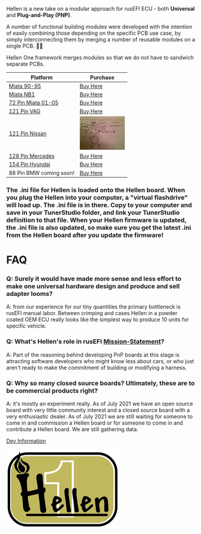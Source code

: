 
Hellen is a new take on a modular approach for rusEFI ECU - both **Universal** and **Plug-and-Play (PNP)**.

A number of functional building modules were developed with the intention of easily combining those depending on the specific PCB use case, by simply interconnecting them by merging a number of reusable modules on a single PCB. 🤜🤛 

Hellen One framework merges modules so that we do not have to sandwich separate PCBs.


|Platform|Purchase|
|--------|--------|
|[Miata 90-95](Hellen64-Miata-NA6-94)|[Buy Here](https://www.ebay.com/itm/234175355241)|
|[Miata NB1](Hellen-NB1)|[Buy Here]()|
|[72 Pin Miata 01-05](Hellen72)|[Buy Here](https://www.ebay.com/itm/234154712813)|
|[121 Pin VAG](Hellen121VAG)|[Buy Here](https://www.ebay.com/itm/334048095704)|
|[121 Pin Nissan](Hellen-121-Nissan)|<a href="https://www.ebay.com/itm/334061645783"><img src="https://github.com/rusefi/rusefi_documentation/raw/master/Images/120px-IGN.jpg"></a>|
|[128 Pin Mercedes](Hellen-128-Mercedes)|[Buy Here]()|
|[154 Pin Hyundai](Hellen-154-Hyundai)|[Buy Here]()|
|88 Pin BMW coming soon!|[Buy Here]()|


### The .ini file for Hellen is loaded onto the Hellen board. When you plug the Hellen into your computer, a "virtual flashdrive" will load up. The .ini file is in there. Copy to your computer and save in your TunerStudio folder, and link your TunerStudio definition to that file. When your Hellen firmware is updated, the .ini file is also updated, so make sure you get the latest .ini from the Hellen board after you update the firmware!

# FAQ

### Q: Surely it would have made more sense and less effort to make one universal hardware design and produce and sell adapter looms?

A: from our experience for our tiny quantities the primary bottleneck is rusEFI manual labor. Between crimping and cases Hellen in a powder coated OEM ECU really looks like the simplest way to produce 10 units for specific vehicle.

### Q: What's Hellen's role in rusEFI [Mission-Statement](Mission-Statement)?

A: Part of the reasoning behind developing PnP boards at this stage is attracting software developers who might know less about cars, or who just aren't ready to make the commitment of building or modifying a harness.

### Q: Why so many closed source boards? Ultimately, these are to be commercial products right?

A: it's mostly an experiment really. As of July 2021 we have an open source board with very little community interest and a closed source board with a very enthusiastic dealer. As of July 2021 we are still waiting for someone to come in and commission a Hellen board or for someone to come in and contribute a Hellen board. We are still gathering data. 


[Dev Information](https://github.com/andreika-git/hellen-one/wiki) 



![x](Hardware/Hellen/hellen-one-logo-300.jpg)